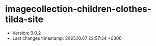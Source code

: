 <!--
@since 2025.09.12, 20:51
@changed 2025.09.12, 20:51
-->

# imagecollection-children-clothes-tilda-site

- Version: 0.0.2
- Last changes timestamp: 2025.10.07 22:57:34 +0300
